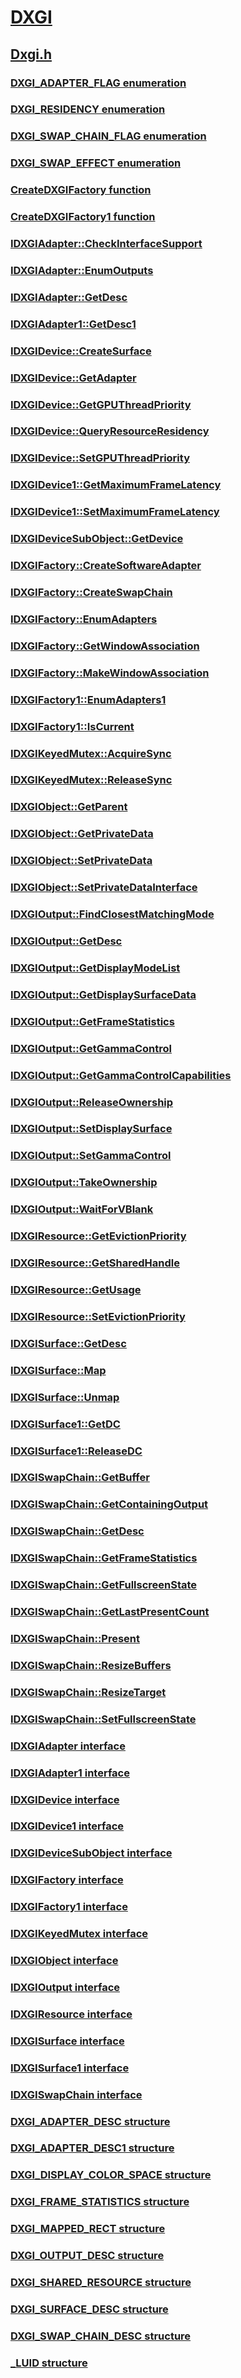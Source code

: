 # [DXGI](../_direct3ddxgi/index.md)
## [Dxgi.h](index.md)
### [DXGI_ADAPTER_FLAG enumeration](../dxgi/ne-dxgi-dxgi_adapter_flag.md)
### [DXGI_RESIDENCY enumeration](../dxgi/ne-dxgi-dxgi_residency.md)
### [DXGI_SWAP_CHAIN_FLAG enumeration](../dxgi/ne-dxgi-dxgi_swap_chain_flag.md)
### [DXGI_SWAP_EFFECT enumeration](../dxgi/ne-dxgi-dxgi_swap_effect.md)
### [CreateDXGIFactory function](../dxgi/nf-dxgi-createdxgifactory.md)
### [CreateDXGIFactory1 function](../dxgi/nf-dxgi-createdxgifactory1.md)
### [IDXGIAdapter::CheckInterfaceSupport](../dxgi/nf-dxgi-idxgiadapter-checkinterfacesupport.md)
### [IDXGIAdapter::EnumOutputs](../dxgi/nf-dxgi-idxgiadapter-enumoutputs.md)
### [IDXGIAdapter::GetDesc](../dxgi/nf-dxgi-idxgiadapter-getdesc.md)
### [IDXGIAdapter1::GetDesc1](../dxgi/nf-dxgi-idxgiadapter1-getdesc1.md)
### [IDXGIDevice::CreateSurface](../dxgi/nf-dxgi-idxgidevice-createsurface.md)
### [IDXGIDevice::GetAdapter](../dxgi/nf-dxgi-idxgidevice-getadapter.md)
### [IDXGIDevice::GetGPUThreadPriority](../dxgi/nf-dxgi-idxgidevice-getgputhreadpriority.md)
### [IDXGIDevice::QueryResourceResidency](../dxgi/nf-dxgi-idxgidevice-queryresourceresidency.md)
### [IDXGIDevice::SetGPUThreadPriority](../dxgi/nf-dxgi-idxgidevice-setgputhreadpriority.md)
### [IDXGIDevice1::GetMaximumFrameLatency](../dxgi/nf-dxgi-idxgidevice1-getmaximumframelatency.md)
### [IDXGIDevice1::SetMaximumFrameLatency](../dxgi/nf-dxgi-idxgidevice1-setmaximumframelatency.md)
### [IDXGIDeviceSubObject::GetDevice](../dxgi/nf-dxgi-idxgidevicesubobject-getdevice.md)
### [IDXGIFactory::CreateSoftwareAdapter](../dxgi/nf-dxgi-idxgifactory-createsoftwareadapter.md)
### [IDXGIFactory::CreateSwapChain](../dxgi/nf-dxgi-idxgifactory-createswapchain.md)
### [IDXGIFactory::EnumAdapters](../dxgi/nf-dxgi-idxgifactory-enumadapters.md)
### [IDXGIFactory::GetWindowAssociation](../dxgi/nf-dxgi-idxgifactory-getwindowassociation.md)
### [IDXGIFactory::MakeWindowAssociation](../dxgi/nf-dxgi-idxgifactory-makewindowassociation.md)
### [IDXGIFactory1::EnumAdapters1](../dxgi/nf-dxgi-idxgifactory1-enumadapters1.md)
### [IDXGIFactory1::IsCurrent](../dxgi/nf-dxgi-idxgifactory1-iscurrent.md)
### [IDXGIKeyedMutex::AcquireSync](../dxgi/nf-dxgi-idxgikeyedmutex-acquiresync.md)
### [IDXGIKeyedMutex::ReleaseSync](../dxgi/nf-dxgi-idxgikeyedmutex-releasesync.md)
### [IDXGIObject::GetParent](../dxgi/nf-dxgi-idxgiobject-getparent.md)
### [IDXGIObject::GetPrivateData](../dxgi/nf-dxgi-idxgiobject-getprivatedata.md)
### [IDXGIObject::SetPrivateData](../dxgi/nf-dxgi-idxgiobject-setprivatedata.md)
### [IDXGIObject::SetPrivateDataInterface](../dxgi/nf-dxgi-idxgiobject-setprivatedatainterface.md)
### [IDXGIOutput::FindClosestMatchingMode](../dxgi/nf-dxgi-idxgioutput-findclosestmatchingmode.md)
### [IDXGIOutput::GetDesc](../dxgi/nf-dxgi-idxgioutput-getdesc.md)
### [IDXGIOutput::GetDisplayModeList](../dxgi/nf-dxgi-idxgioutput-getdisplaymodelist.md)
### [IDXGIOutput::GetDisplaySurfaceData](../dxgi/nf-dxgi-idxgioutput-getdisplaysurfacedata.md)
### [IDXGIOutput::GetFrameStatistics](../dxgi/nf-dxgi-idxgioutput-getframestatistics.md)
### [IDXGIOutput::GetGammaControl](../dxgi/nf-dxgi-idxgioutput-getgammacontrol.md)
### [IDXGIOutput::GetGammaControlCapabilities](../dxgi/nf-dxgi-idxgioutput-getgammacontrolcapabilities.md)
### [IDXGIOutput::ReleaseOwnership](../dxgi/nf-dxgi-idxgioutput-releaseownership.md)
### [IDXGIOutput::SetDisplaySurface](../dxgi/nf-dxgi-idxgioutput-setdisplaysurface.md)
### [IDXGIOutput::SetGammaControl](../dxgi/nf-dxgi-idxgioutput-setgammacontrol.md)
### [IDXGIOutput::TakeOwnership](../dxgi/nf-dxgi-idxgioutput-takeownership.md)
### [IDXGIOutput::WaitForVBlank](../dxgi/nf-dxgi-idxgioutput-waitforvblank.md)
### [IDXGIResource::GetEvictionPriority](../dxgi/nf-dxgi-idxgiresource-getevictionpriority.md)
### [IDXGIResource::GetSharedHandle](../dxgi/nf-dxgi-idxgiresource-getsharedhandle.md)
### [IDXGIResource::GetUsage](../dxgi/nf-dxgi-idxgiresource-getusage.md)
### [IDXGIResource::SetEvictionPriority](../dxgi/nf-dxgi-idxgiresource-setevictionpriority.md)
### [IDXGISurface::GetDesc](../dxgi/nf-dxgi-idxgisurface-getdesc.md)
### [IDXGISurface::Map](../dxgi/nf-dxgi-idxgisurface-map.md)
### [IDXGISurface::Unmap](../dxgi/nf-dxgi-idxgisurface-unmap.md)
### [IDXGISurface1::GetDC](../dxgi/nf-dxgi-idxgisurface1-getdc.md)
### [IDXGISurface1::ReleaseDC](../dxgi/nf-dxgi-idxgisurface1-releasedc.md)
### [IDXGISwapChain::GetBuffer](../dxgi/nf-dxgi-idxgiswapchain-getbuffer.md)
### [IDXGISwapChain::GetContainingOutput](../dxgi/nf-dxgi-idxgiswapchain-getcontainingoutput.md)
### [IDXGISwapChain::GetDesc](../dxgi/nf-dxgi-idxgiswapchain-getdesc.md)
### [IDXGISwapChain::GetFrameStatistics](../dxgi/nf-dxgi-idxgiswapchain-getframestatistics.md)
### [IDXGISwapChain::GetFullscreenState](../dxgi/nf-dxgi-idxgiswapchain-getfullscreenstate.md)
### [IDXGISwapChain::GetLastPresentCount](../dxgi/nf-dxgi-idxgiswapchain-getlastpresentcount.md)
### [IDXGISwapChain::Present](../dxgi/nf-dxgi-idxgiswapchain-present.md)
### [IDXGISwapChain::ResizeBuffers](../dxgi/nf-dxgi-idxgiswapchain-resizebuffers.md)
### [IDXGISwapChain::ResizeTarget](../dxgi/nf-dxgi-idxgiswapchain-resizetarget.md)
### [IDXGISwapChain::SetFullscreenState](../dxgi/nf-dxgi-idxgiswapchain-setfullscreenstate.md)
### [IDXGIAdapter interface](../dxgi/nn-dxgi-idxgiadapter.md)
### [IDXGIAdapter1 interface](../dxgi/nn-dxgi-idxgiadapter1.md)
### [IDXGIDevice interface](../dxgi/nn-dxgi-idxgidevice.md)
### [IDXGIDevice1 interface](../dxgi/nn-dxgi-idxgidevice1.md)
### [IDXGIDeviceSubObject interface](../dxgi/nn-dxgi-idxgidevicesubobject.md)
### [IDXGIFactory interface](../dxgi/nn-dxgi-idxgifactory.md)
### [IDXGIFactory1 interface](../dxgi/nn-dxgi-idxgifactory1.md)
### [IDXGIKeyedMutex interface](../dxgi/nn-dxgi-idxgikeyedmutex.md)
### [IDXGIObject interface](../dxgi/nn-dxgi-idxgiobject.md)
### [IDXGIOutput interface](../dxgi/nn-dxgi-idxgioutput.md)
### [IDXGIResource interface](../dxgi/nn-dxgi-idxgiresource.md)
### [IDXGISurface interface](../dxgi/nn-dxgi-idxgisurface.md)
### [IDXGISurface1 interface](../dxgi/nn-dxgi-idxgisurface1.md)
### [IDXGISwapChain interface](../dxgi/nn-dxgi-idxgiswapchain.md)
### [DXGI_ADAPTER_DESC structure](../dxgi/ns-dxgi-dxgi_adapter_desc.md)
### [DXGI_ADAPTER_DESC1 structure](../dxgi/ns-dxgi-dxgi_adapter_desc1.md)
### [DXGI_DISPLAY_COLOR_SPACE structure](../dxgi/ns-dxgi-dxgi_display_color_space.md)
### [DXGI_FRAME_STATISTICS structure](../dxgi/ns-dxgi-dxgi_frame_statistics.md)
### [DXGI_MAPPED_RECT structure](../dxgi/ns-dxgi-dxgi_mapped_rect.md)
### [DXGI_OUTPUT_DESC structure](../dxgi/ns-dxgi-dxgi_output_desc.md)
### [DXGI_SHARED_RESOURCE structure](../dxgi/ns-dxgi-dxgi_shared_resource.md)
### [DXGI_SURFACE_DESC structure](../dxgi/ns-dxgi-dxgi_surface_desc.md)
### [DXGI_SWAP_CHAIN_DESC structure](../dxgi/ns-dxgi-dxgi_swap_chain_desc.md)
### [_LUID structure](../dxgi/ns-dxgi-_luid.md)
